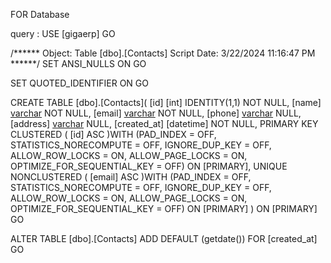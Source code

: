 FOR Database 

query : USE [gigaerp]
GO

/****** Object:  Table [dbo].[Contacts]    Script Date: 3/22/2024 11:16:47 PM ******/
SET ANSI_NULLS ON
GO

SET QUOTED_IDENTIFIER ON
GO

CREATE TABLE [dbo].[Contacts](
	[id] [int] IDENTITY(1,1) NOT NULL,
	[name] [varchar](100) NOT NULL,
	[email] [varchar](150) NOT NULL,
	[phone] [varchar](20) NULL,
	[address] [varchar](100) NULL,
	[created_at] [datetime] NOT NULL,
PRIMARY KEY CLUSTERED 
(
	[id] ASC
)WITH (PAD_INDEX = OFF, STATISTICS_NORECOMPUTE = OFF, IGNORE_DUP_KEY = OFF, ALLOW_ROW_LOCKS = ON, ALLOW_PAGE_LOCKS = ON, OPTIMIZE_FOR_SEQUENTIAL_KEY = OFF) ON [PRIMARY],
UNIQUE NONCLUSTERED 
(
	[email] ASC
)WITH (PAD_INDEX = OFF, STATISTICS_NORECOMPUTE = OFF, IGNORE_DUP_KEY = OFF, ALLOW_ROW_LOCKS = ON, ALLOW_PAGE_LOCKS = ON, OPTIMIZE_FOR_SEQUENTIAL_KEY = OFF) ON [PRIMARY]
) ON [PRIMARY]
GO

ALTER TABLE [dbo].[Contacts] ADD  DEFAULT (getdate()) FOR [created_at]
GO


